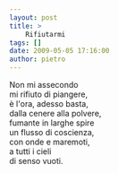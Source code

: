 ```yaml
---
layout: post
title: >
    Rifiutarmi
tags: []
date: 2009-05-05 17:16:00
author: pietro
---
```

Non mi assecondo<br/>mi rifiuto di piangere,<br/>è l'ora, adesso basta,<br/>dalla cenere alla polvere,<br/>fumante in larghe spire<br/>un flusso di coscienza,<br/>con onde e maremoti,<br/>a tutti i cieli<br/>di senso vuoti.
